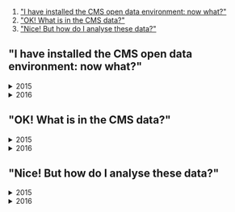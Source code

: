 1. ["I have installed the CMS open data environment: now what?"](#vm)
2. ["OK! What is in the CMS data?"](#data)
3. ["Nice! But how do I analyse these data?"](#nice)

## <a name="env">"I have installed the CMS open data environment: now what?"</a>

<details>
<summary> 2015 </summary>
 
To analyse CMS data collected in 2015, you need **version 7.6.7** of CMSSW, supported on **Scientific Linux 6**. If you are unfamiliar with Linux, take a look at [this short introduction to Linux](https://twiki.cern.ch/twiki/bin/view/CMSPublic/WorkBookBasicLinux) or try this [tutorial](https://swcarpentry.github.io/shell-novice/). Once you have installed the [CMS open data container](/docs/cms-guide-docker) or the [CMS-specific CERN Virtual Machine (VM)](/docs/cms-virtual-machine-2015), you need to open a terminal.

If you are using the VM, always use the "CMS shell" terminal available from the "CMS Shell" icon on the desktop for all CMSSW-specific commands, such as compilation and run. In VM, execute the following command in the terminal if you haven't done so before; it ensures that you have this version of CMSSW running:

```shell
$ cmsrel CMSSW_7_6_7
```

Note that if you get a warning message about the current OS not being slc6, you are using a wrong terminal ("Outer Shell") which is CERN CentOS 7 (cc7). Open a "CMS Shell" terminal as explained above and execute the cmsrel command there.

Both in CMS open data container and in the VM, make sure that you are always in the **CMSSW_7_6_7/src/** directory (and in the "CMS Shell" terminal in VM).

In VM, the CMS analysis environment needs to be properly setup by entering the following commands in the terminal (you must do so every time you boot the VM before you can proceed):

```shell
$ cd CMSSW_7_6_7/src/
$ cmsenv # do not execute this command if you are working in the container
```
<br>
</details>


<details>
<summary> 2016 </summary>

To analyse CMS data collected in 2016, you need **version 10.6.30** of CMSSW, supported on **Scientific Linux 7**. If you are unfamiliar with Linux, take a look at [this short introduction to Linux](https://twiki.cern.ch/twiki/bin/view/CMSPublic/WorkBookBasicLinux) or try this [tutorial](https://swcarpentry.github.io/shell-novice/). Once you have installed the [CMS open data container](/docs/cms-guide-docker) or the [CMS-specific CERN Virtual Machine (VM)](/docs/cms-virtual-machine-2016), you need to open a terminal.

If you are using the VM, always use the "CMS shell" terminal available from the "CMS Shell" icon on the desktop for all CMSSW-specific commands, such as compilation and run. In VM, execute the following command in the terminal if you haven't done so before; it ensures that you have this version of CMSSW running:

```shell
$ cmsrel CMSSW_10_6_30
```

Note that if you get a warning message about the current OS not being slc7, you are using a wrong terminal ("Outer Shell") which is CERN CentOS 7 (cc7) (HOW TO EDIT THIS?). Open a "CMS Shell" terminal as explained above and execute the cmsrel command there.

Both in CMS open data container and in the VM, make sure that you are always in the **CMSSW_10_6_30/src/** directory (and in the "CMS Shell" terminal in VM).

In VM, the CMS analysis environment needs to be properly setup by entering the following commands in the terminal (you must do so every time you boot the VM before you can proceed):

```shell
$ cd CMSSW_10_6_30/src/
$ cmsenv # do not execute this command if you are working in the container
```
 
<br>
</details>


## <a name="data">"OK! What is in the CMS data?"</a>

<details>
<summary> 2015 </summary>
 
The primary data provided by CMS on the CERN Open Data Portal is in a format called "[Analysis Object Data](/docs/cms-physics-objects-2015)" or AOD for short, and from 2015 onwards, in a slimmer format called MINIAOD. These AOD files are prepared by piecing raw data collected by various sub-detectors of CMS and contain all the information that is needed for analysis. The files cannot be opened and understood as simple data tables but require specific sofware in order to be read.

So, let's see what a MINIAOD file looks like.

Make sure that you are in the **CMSSW_7_6_7/src/** folder, and, in VM, you have executed the `cmsenv` command in your terminal to launch the CMS analysis environment.

You can select a file from a dataset (a listing is available for each dataset record) and print out it contents with:

```shell
$ edmDumpEventContent root://eospublic.cern.ch//eos/opendata/cms/Run2015D/DoubleEG/MINIAOD/08Jun2016-v1/10000/00387F48-342F-E611-AB5D-0CC47A4D76AC.root
```

The ouput is a list of different objects that the file contains, such as

```shell
Type                                  Module                      Label             Process
----------------------------------------------------------------------------------------------
edm::TriggerResults                   "TriggerResults"            ""                "HLT"
[...]
vector<pat::Electron>                 "slimmedElectrons"          ""                "RECO"
[...]
```

Documentation of these objects is available in [the CMS WorkBook 2015 MiniAOD page](https://twiki.cern.ch/twiki/bin/view/CMSPublic/WorkBookMiniAOD2015#High_level_physics_objects). The objects are implemented as C++ classes in the CMS software package CMSSW, and detailed reference documentation of all classes is available in [the class list of the CMSSW reference manual](https://cmsdoxygen.web.cern.ch/cmsdoxygen/CMSSW_7_6_7/doc/html/annotated.html). To see the properties of electrons, you would navigate to "pat" and find the entry for "Electron". The [pat::Electron Class Reference](https://cmsdoxygen.web.cern.ch/cmsdoxygen/CMSSW_7_6_7/doc/html/d2/d1f/classpat_1_1Electron.html) lists all member functions through which the different properties of reconstructed electron can be accessed. Note that many of the basic propertied are "inherited" from the parent classes, and are listed separately under "Public Member Functions inherited from ... ".

These objects can be accessed in a software module which can be built with a helper script available in the CMS open data environment. If you are using the VM, this helper scripts does not work out of the box, so skip this part and go directly to [the next section](#nice). If you are using the CMS open data container, you can do the following:

```shell
$ mkdir Test
$ cd Test
$ mkedanlzr MiniAnalyzer
$ cd MiniAnalyzer
```

This will create several template files in the new MiniAnalyzer directory. For more information, have a look in [the CMS open data guide](https://cms-opendata-guide.web.cern.ch/cmssw/cmsswanalyzers/).

To access the physics object properties, add `<use name="DataFormats/PatCandidates"/>` in `plugins/BuildFile.xml`. Compile the code with:

```shell
$ scram b
```

To run over the example file, change the input file name `file:myfile.root` in `python/ConfFile_cfg.py` to `root://eospublic.cern.ch//eos/opendata/cms/Run2015D/DoubleEG/MINIAOD/08Jun2016-v1/10000/00387F48-342F-E611-AB5D-0CC47A4D76AC.root`. Change the number of events from `-1` (runs over all events in the file) to `10` for testing. You can run this "empty" analyzer to see that the data are accessed properly:

```shell
$ cmsRun python/ConfFile_cfg.py
09-Dec-2021 12:00:35 CET  Initiating request to open file root://eospublic.cern.ch//eos/opendata/cms/Run2015D/DoubleEG/MINIAOD/08Jun2016-v1/10000/00387F48-342F-E611-AB5D-0CC47A4D76AC.root
211209 12:00:35 722 secgsi_InitProxy: cannot access private key file: /home/cmsusr/.globus/userkey.pem
%MSG-w XrdAdaptor:  file_open 09-Dec-2021 12:00:37 CET pre-events
Data is served from cern.ch instead of original site eospublic
%MSG
09-Dec-2021 12:00:38 CET  Successfully opened file root://eospublic.cern.ch//eos/opendata/cms/Run2015D/DoubleEG/MINIAOD/08Jun2016-v1/10000/00387F48-342F-E611-AB5D-0CC47A4D76AC.root
Begin processing the 1st record. Run 258434, Event 269235992, LumiSection 165 at 09-Dec-2021 12:01:10.140 CET
Begin processing the 2nd record. Run 258434, Event 269040066, LumiSection 165 at 09-Dec-2021 12:01:10.141 CET
Begin processing the 3rd record. Run 258434, Event 269567329, LumiSection 165 at 09-Dec-2021 12:01:10.142 CET
Begin processing the 4th record. Run 258434, Event 268674092, LumiSection 165 at 09-Dec-2021 12:01:10.143 CET
Begin processing the 5th record. Run 258434, Event 269416541, LumiSection 165 at 09-Dec-2021 12:01:10.143 CET
Begin processing the 6th record. Run 258434, Event 269251857, LumiSection 165 at 09-Dec-2021 12:01:10.143 CET
Begin processing the 7th record. Run 258434, Event 268739237, LumiSection 165 at 09-Dec-2021 12:01:10.144 CET
Begin processing the 8th record. Run 258434, Event 269456225, LumiSection 165 at 09-Dec-2021 12:01:10.144 CET
Begin processing the 9th record. Run 258434, Event 269845067, LumiSection 165 at 09-Dec-2021 12:01:10.144 CET
Begin processing the 10th record. Run 258434, Event 268437313, LumiSection 165 at 09-Dec-2021 12:01:10.145 CET
09-Dec-2021 12:01:10 CET  Closed file root://eospublic.cern.ch//eos/opendata/cms/Run2015D/DoubleEG/MINIAOD/08Jun2016-v1/10000/00387F48-342F-E611-AB5D-0CC47A4D76AC.root

=============================================

MessageLogger Summary

 type     category        sev    module        subroutine        count    total
 ---- -------------------- -- ---------------- ----------------  -----    -----
    1 XrdAdaptor           -w file_open                              1        1
    2 fileAction           -s file_close                             1        1
    3 fileAction           -s file_open                              2        2

 type    category    Examples: run/evt        run/evt          run/evt
 ---- -------------------- ---------------- ---------------- ----------------
    1 XrdAdaptor           pre-events
    2 fileAction           PostEndRun
    3 fileAction           pre-events       pre-events

Severity    # Occurrences   Total Occurrences
--------    -------------   -----------------
Warning                 1                   1
System                  3                   3
```

To access the physics object information in the code, for example that of electrons, add the following lines in `plugins/MiniAnalyzer.cc` (the lines before and after of the line to be added are also shown):

```shell
[...]
#include "FWCore/ParameterSet/interface/ParameterSet.h"
#include "DataFormats/PatCandidates/interface/Electron.h" // add this line
//
[...]
      // ----------member data ---------------------------
      edm::EDGetTokenT<pat::ElectronCollection> electronToken_; // add this line
};
[...]
MiniAnalyzer::MiniAnalyzer(const edm::ParameterSet& iConfig): // add the colon to the end of this line
    electronToken_(consumes<pat::ElectronCollection>(iConfig.getParameter<edm::InputTag>("electrons"))) // add this line
{
[...]
using namespace edm;
   edm::Handle<pat::ElectronCollection> electrons; // add from this line
    iEvent.getByToken(electronToken_, electrons);
    for (const pat::Electron &el : *electrons) {
        if (el.pt() < 5) continue;
        printf("electron with pt %4.1f, eta %+5.3f, cluster eta %+5.3f, pass conversion veto %d\n",
                    el.pt(), el.eta(), el.superCluster()->eta(), el.passConversionVeto());
    }                                              // to this line

#ifdef THIS_IS_AN_EVENT_EXAMPLE
[...]
```

Replace the `process.demo` definition in `python/ConfFile_cfg.py` with the following:

```shell
process.demo = cms.EDAnalyzer("MiniAnalyzer",
    electrons = cms.InputTag("slimmedElectrons")
)
```
Compile and run again with:

```shell
$ scram b
$ cmsRun python/ConfFile_cfg.py
```

and the output gives information on the electrons in these events:

```shell
Begin processing the 1st record. Run 258434, Event 269235992, LumiSection 165 at 09-Dec-2021 12:11:17.653 CET
electron with pt 94.4, eta -1.959, cluster eta -1.969, pass conversion veto 1
Begin processing the 2nd record. Run 258434, Event 269040066, LumiSection 165 at 09-Dec-2021 12:11:17.748 CET
electron with pt 19.3, eta -0.215, cluster eta -0.236, pass conversion veto 1
electron with pt 18.1, eta -2.271, cluster eta -2.296, pass conversion veto 1
Begin processing the 3rd record. Run 258434, Event 269567329, LumiSection 165 at 09-Dec-2021 12:11:17.749 CET
electron with pt 47.2, eta +0.530, cluster eta +0.548, pass conversion veto 1
electron with pt 42.6, eta +0.362, cluster eta +0.377, pass conversion veto 1
Begin processing the 4th record. Run 258434, Event 268674092, LumiSection 165 at 09-Dec-2021 12:11:17.750 CET
electron with pt 23.3, eta +2.008, cluster eta +2.045, pass conversion veto 0
Begin processing the 5th record. Run 258434, Event 269416541, LumiSection 165 at 09-Dec-2021 12:11:17.751 CET
electron with pt 17.7, eta +2.101, cluster eta +2.081, pass conversion veto 1
Begin processing the 6th record. Run 258434, Event 269251857, LumiSection 165 at 09-Dec-2021 12:11:17.751 CET
Begin processing the 7th record. Run 258434, Event 268739237, LumiSection 165 at 09-Dec-2021 12:11:17.751 CET
Begin processing the 8th record. Run 258434, Event 269456225, LumiSection 165 at 09-Dec-2021 12:11:17.752 CET
electron with pt 23.2, eta +0.491, cluster eta +0.483, pass conversion veto 1
Begin processing the 9th record. Run 258434, Event 269845067, LumiSection 165 at 09-Dec-2021 12:11:17.752 CET
electron with pt 23.0, eta -2.378, cluster eta -2.395, pass conversion veto 1
Begin processing the 10th record. Run 258434, Event 268437313, LumiSection 165 at 09-Dec-2021 12:11:17.752 CET
```

<br>
</details>


<details>
<summary> 2016 </summary>

The primary data provided by CMS on the CERN Open Data Portal is in a format called "[Analysis Object Data](/docs/cms-physics-objects-2016)" or AOD for short, and from 2016 onwards, in a slimmer format called MINIAOD. These AOD files are prepared by piecing raw data collected by various sub-detectors of CMS and contain all the information that is needed for analysis. The files cannot be opened and understood as simple data tables but require specific sofware in order to be read.

So, let's see what a MINIAOD file looks like.

Make sure that you are in the **CMSSW_10_6_30/src/** folder, and, in VM, you have executed the `cmsenv` command in your terminal to launch the CMS analysis environment.

You can select a file from a dataset (a listing is available for each dataset record) and print out it contents with:

(UPDATE FILE PATH)
```shell
$ edmDumpEventContent root://eospublic.cern.ch//eos/opendata/cms/Run2015D/DoubleEG/MINIAOD/08Jun2016-v1/10000/00387F48-342F-E611-AB5D-0CC47A4D76AC.root
```

The ouput is a list of different objects that the file contains, such as

```shell
Type                                  Module                      Label             Process
----------------------------------------------------------------------------------------------
edm::TriggerResults                   "TriggerResults"            ""                "HLT"
[...]
vector<pat::Electron>                 "slimmedElectrons"          ""                "RECO"
[...]
```

Documentation of these objects is available in [the CMS WorkBook 2016 MiniAOD page](https://twiki.cern.ch/twiki/bin/view/CMSPublic/WorkBookMiniAOD2016#High_level_physics_objects). The objects are implemented as C++ classes in the CMS software package CMSSW, and detailed reference documentation of all classes is available in [the class list of the CMSSW reference manual](https://cmsdoxygen.web.cern.ch/cmsdoxygen/CMSSW_10_6_30/doc/html/annotated.html). To see the properties of electrons, you would navigate to "pat" and find the entry for "Electron". The [pat::Electron Class Reference](https://cmsdoxygen.web.cern.ch/cmsdoxygen/CMSSW_10_6_30/doc/html/d2/d1f/classpat_1_1Electron.html) lists all member functions through which the different properties of reconstructed electron can be accessed. Note that many of the basic propertied are "inherited" from the parent classes, and are listed separately under "Public Member Functions inherited from ... ".

These objects can be accessed in a software module which can be built with a helper script available in the CMS open data environment. If you are using the VM, this helper scripts does not work out of the box, so skip this part and go directly to [the next section](#nice). If you are using the CMS open data container, you can do the following:

```shell
$ mkdir Test
$ cd Test
$ mkedanlzr MiniAnalyzer
$ cd MiniAnalyzer
```

This will create several template files in the new MiniAnalyzer directory. For more information, have a look in [the CMS open data guide](https://cms-opendata-guide.web.cern.ch/cmssw/cmsswanalyzers/).

To access the physics object properties, add `<use name="DataFormats/PatCandidates"/>` in `plugins/BuildFile.xml`. Compile the code with:

```shell
$ scram b
```

To run over the example file, change the input file name `file:myfile.root` in `python/ConfFile_cfg.py` to `root://eospublic.cern.ch//eos/opendata/cms/Run2015D/DoubleEG/MINIAOD/08Jun2016-v1/10000/00387F48-342F-E611-AB5D-0CC47A4D76AC.root` (UPDATE FILE PATH). Change the number of events from `-1` (runs over all events in the file) to `10` for testing. You can run this "empty" analyzer to see that the data are accessed properly:

(PASTE NEW OUTPUTS)
```shell
$ cmsRun python/ConfFile_cfg.py
09-Dec-2021 12:00:35 CET  Initiating request to open file root://eospublic.cern.ch//eos/opendata/cms/Run2015D/DoubleEG/MINIAOD/08Jun2016-v1/10000/00387F48-342F-E611-AB5D-0CC47A4D76AC.root
211209 12:00:35 722 secgsi_InitProxy: cannot access private key file: /home/cmsusr/.globus/userkey.pem
%MSG-w XrdAdaptor:  file_open 09-Dec-2021 12:00:37 CET pre-events
Data is served from cern.ch instead of original site eospublic
%MSG
09-Dec-2021 12:00:38 CET  Successfully opened file root://eospublic.cern.ch//eos/opendata/cms/Run2015D/DoubleEG/MINIAOD/08Jun2016-v1/10000/00387F48-342F-E611-AB5D-0CC47A4D76AC.root
Begin processing the 1st record. Run 258434, Event 269235992, LumiSection 165 at 09-Dec-2021 12:01:10.140 CET
Begin processing the 2nd record. Run 258434, Event 269040066, LumiSection 165 at 09-Dec-2021 12:01:10.141 CET
Begin processing the 3rd record. Run 258434, Event 269567329, LumiSection 165 at 09-Dec-2021 12:01:10.142 CET
Begin processing the 4th record. Run 258434, Event 268674092, LumiSection 165 at 09-Dec-2021 12:01:10.143 CET
Begin processing the 5th record. Run 258434, Event 269416541, LumiSection 165 at 09-Dec-2021 12:01:10.143 CET
Begin processing the 6th record. Run 258434, Event 269251857, LumiSection 165 at 09-Dec-2021 12:01:10.143 CET
Begin processing the 7th record. Run 258434, Event 268739237, LumiSection 165 at 09-Dec-2021 12:01:10.144 CET
Begin processing the 8th record. Run 258434, Event 269456225, LumiSection 165 at 09-Dec-2021 12:01:10.144 CET
Begin processing the 9th record. Run 258434, Event 269845067, LumiSection 165 at 09-Dec-2021 12:01:10.144 CET
Begin processing the 10th record. Run 258434, Event 268437313, LumiSection 165 at 09-Dec-2021 12:01:10.145 CET
09-Dec-2021 12:01:10 CET  Closed file root://eospublic.cern.ch//eos/opendata/cms/Run2015D/DoubleEG/MINIAOD/08Jun2016-v1/10000/00387F48-342F-E611-AB5D-0CC47A4D76AC.root

=============================================

MessageLogger Summary

 type     category        sev    module        subroutine        count    total
 ---- -------------------- -- ---------------- ----------------  -----    -----
    1 XrdAdaptor           -w file_open                              1        1
    2 fileAction           -s file_close                             1        1
    3 fileAction           -s file_open                              2        2

 type    category    Examples: run/evt        run/evt          run/evt
 ---- -------------------- ---------------- ---------------- ----------------
    1 XrdAdaptor           pre-events
    2 fileAction           PostEndRun
    3 fileAction           pre-events       pre-events

Severity    # Occurrences   Total Occurrences
--------    -------------   -----------------
Warning                 1                   1
System                  3                   3
```

To access the physics object information in the code, for example that of electrons, add the following lines in `plugins/MiniAnalyzer.cc` (the lines before and after of the line to be added are also shown):

```shell
[...]
#include "FWCore/ParameterSet/interface/ParameterSet.h"
#include "DataFormats/PatCandidates/interface/Electron.h" // add this line
//
[...]
      // ----------member data ---------------------------
      edm::EDGetTokenT<pat::ElectronCollection> electronToken_; // add this line
};
[...]
MiniAnalyzer::MiniAnalyzer(const edm::ParameterSet& iConfig): // add the colon to the end of this line
    electronToken_(consumes<pat::ElectronCollection>(iConfig.getParameter<edm::InputTag>("electrons"))) // add this line
{
[...]
using namespace edm;
   edm::Handle<pat::ElectronCollection> electrons; // add from this line
    iEvent.getByToken(electronToken_, electrons);
    for (const pat::Electron &el : *electrons) {
        if (el.pt() < 5) continue;
        printf("electron with pt %4.1f, eta %+5.3f, cluster eta %+5.3f, pass conversion veto %d\n",
                    el.pt(), el.eta(), el.superCluster()->eta(), el.passConversionVeto());
    }                                              // to this line

#ifdef THIS_IS_AN_EVENT_EXAMPLE
[...]
```

Replace the `process.demo` definition in `python/ConfFile_cfg.py` with the following:

```shell
process.demo = cms.EDAnalyzer("MiniAnalyzer",
    electrons = cms.InputTag("slimmedElectrons")
)
```
Compile and run again with:

```shell
$ scram b
$ cmsRun python/ConfFile_cfg.py
```

and the output gives information on the electrons in these events:

(PASTE NEW OUTPUTS)

```shell
Begin processing the 1st record. Run 258434, Event 269235992, LumiSection 165 at 09-Dec-2021 12:11:17.653 CET
electron with pt 94.4, eta -1.959, cluster eta -1.969, pass conversion veto 1
Begin processing the 2nd record. Run 258434, Event 269040066, LumiSection 165 at 09-Dec-2021 12:11:17.748 CET
electron with pt 19.3, eta -0.215, cluster eta -0.236, pass conversion veto 1
electron with pt 18.1, eta -2.271, cluster eta -2.296, pass conversion veto 1
Begin processing the 3rd record. Run 258434, Event 269567329, LumiSection 165 at 09-Dec-2021 12:11:17.749 CET
electron with pt 47.2, eta +0.530, cluster eta +0.548, pass conversion veto 1
electron with pt 42.6, eta +0.362, cluster eta +0.377, pass conversion veto 1
Begin processing the 4th record. Run 258434, Event 268674092, LumiSection 165 at 09-Dec-2021 12:11:17.750 CET
electron with pt 23.3, eta +2.008, cluster eta +2.045, pass conversion veto 0
Begin processing the 5th record. Run 258434, Event 269416541, LumiSection 165 at 09-Dec-2021 12:11:17.751 CET
electron with pt 17.7, eta +2.101, cluster eta +2.081, pass conversion veto 1
Begin processing the 6th record. Run 258434, Event 269251857, LumiSection 165 at 09-Dec-2021 12:11:17.751 CET
Begin processing the 7th record. Run 258434, Event 268739237, LumiSection 165 at 09-Dec-2021 12:11:17.751 CET
Begin processing the 8th record. Run 258434, Event 269456225, LumiSection 165 at 09-Dec-2021 12:11:17.752 CET
electron with pt 23.2, eta +0.491, cluster eta +0.483, pass conversion veto 1
Begin processing the 9th record. Run 258434, Event 269845067, LumiSection 165 at 09-Dec-2021 12:11:17.752 CET
electron with pt 23.0, eta -2.378, cluster eta -2.395, pass conversion veto 1
Begin processing the 10th record. Run 258434, Event 268437313, LumiSection 165 at 09-Dec-2021 12:11:17.752 CET
```

<br>
</details>


## <a name="nice">"Nice! But how do I analyse these data?"</a>

<details>
<summary> 2015 </summary>
 
We start off with a quick introduction to **[ROOT](http://root.cern.ch)**. ROOT is the framework used by several particle-physics experiments to work with the collected data. For a quick start on how to write the most common objects and their properties in a root file, use "Physics Object Extractor Tool (POET)" available in [this repository](https://github.com/cms-opendata-analyses/PhysObjectExtractorTool/tree/2015MiniAOD). You can use ROOT to inspect reconstructed particles and the distributions of their properties.

Start by getting the code and compiling it. Make sure that you are back in the the **CMSSW_7_6_7/src/** folder. If you are using the VM, do the next two commands in the "Outer shell" terminal. In the container, keep using the normal container shell.

```shell
$ cd ~/CMSSW_7_6_7/src
$ git clone https://github.com/cms-opendata-analyses/PhysObjectExtractorTool.git
```

If you are using the VM, change now back to the "CMS shell" terminal. Get the 2015 MiniAOD "branch" of the repository and compile the code with:

```
$ cd ~/CMSSW_7_6_7/src
$ cd PhysObjectExtractorTool
$ git checkout 2015MiniAOD
$ scram b
```

Then produce a root file with selected objects by executing:

```shell
$ cd PhysObjectExtractor
$ cmsRun python/poet_cfg.py
```

The configuration file sets it to run over 1000 events in a simulated dataset.

If you are using the CMS open data container with the VNC application installed (see the [container guide page](/docs/cms-guide-docker)), open the graphical user interface in the container by typing

```shell
$ start_vnc
```

and then start the graphics window on your browser with the link provided and using the password `cms.cern`.

You can now open the POET output file in ROOT:

```shell
$ root myoutput.root
```

You will see the ROOT logo appear on screen. You can now open the ROOT GUI by entering:

```shell
TBrowser t
```

and you will see the ROOT browser window:

<img src="/static/docs/cms-getting-started-miniaod-2015-2016/getting_started_with_cms_2015_data_1.png" width="70%">

Now, let us take a closer look at some collections of physics objects.

On the left window of ROOT, double-click on the file name (`myoutput.root`). You should see a list of names, each corresponding to a collection of reconstructed data.

Let us take a peek, for example, at the electrons, which are found in `myelectrons`. Look in there by double-clicking on that line and then double-clicking on `Events`. Here, you can have a look at various properties of this collection, such as the transverse momentum of the electrons: `electron_pt`. Double-click on it to draw the distribution.

<img src="/static/docs/cms-getting-started-miniaod-2015-2016/getting_started_with_cms_2015_data_2.png" width="70%">

You can exit the ROOT browser through the GUI by clicking on `Browser` on the menu and then clicking on `Quit Root` or by entering `.q` in the terminal.

**NOTE**: To analyse the full event content, the analysis job may need access to the "condition data", such as event selection information. You can see how connections to the condition database are established in [the guide to the CMS condition database](/docs/cms-guide-for-condition-database) and in [the CMS Open data guide](https://cms-opendata-guide.web.cern.ch/). For simpler analyses, in which only physics objects needing no further data are used, you do not need to connect to the condition database.

Note also that in your analysis of collision data, you would need to filter only the validated events by downloading [the validated data definition file](/record/14210) and adding these lines the job configuration:

```python
import FWCore.ParameterSet.Config as cms
import FWCore.PythonUtilities.LumiList as LumiList
myLumis = LumiList.LumiList(filename='Cert_13TeV_16Dec2015ReReco_Collisions15_25ns_JSON_v2.txt').getCMSSWString().split(',')
```

Add the following statements after the `process.source` input file definition:

```python
process.source.lumisToProcess = cms.untracked.VLuminosityBlockRange()
process.source.lumisToProcess.extend(myLumis)
```

This selection must always be applied to any analysis on CMS open data, and to do so you must have the validation file downloaded to your local area.

That's it! Hope you enjoyed this exercise. Feel free to play around with the rest of the data and write your own analyzers and analysis code. Learn more in [the CMS Open data guide](https://cms-opendata-guide.web.cern.ch/).

<br>
</details>

<details>
<summary> 2016 </summary>

POET is not available for the 2016 MiniAOD data. It is more recommended to work with the NanoAOD format of the 2016 data, which is going to be released soon. NanoAOD data is derived from MiniAOD. Instead of holding C++ classes, it holds tuples that can be directly read or analyzed using ROOT or other ROOT-compatible software. If you would like to analyze the 2016 data in the MiniAOD format, you may refer to the section on EDAnalyzer. You may use it to filter validated runs and apply selection cuts. POET is just a collection of these EDAnalyzers.

<br>
</details>
